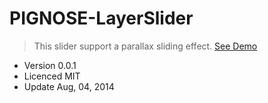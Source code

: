 PIGNOSE-LayerSlider
===================

> This slider support a parallax sliding effect. [See Demo](http://www.pigno.se/barn/PIGNOSE-LayerSlider/)

- Version 0.0.1
- Licenced MIT
- Update Aug, 04, 2014
